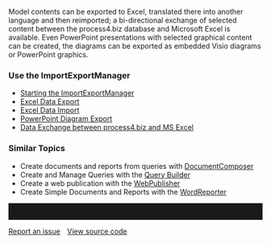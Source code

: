 Model contents can be exported to Excel, translated there into another
language and then reimported; a bi-directional exchange of selected
content between the process4.biz database and Microsoft Excel is
available. Even PowerPoint presentations with selected graphical content
can be created, the diagrams can be exported as embedded Visio diagrams
or PowerPoint graphics.

### Use the ImportExportManager

- [Starting the ImportExportManager](starting-the-importexportmanager)
- [Excel Data Export](excel-data-export)
- [Excel Data Import](excel-data-import)
- [PowerPoint Diagram Export](powerpoint-diagram-export)
- [Data Exchange between process4.biz and MS Excel](data-exchange-between-process4-biz-and-ms-excel)

### Similar Topics

-   Create documents and reports from queries
    with [DocumentComposer](documentcomposer)
-   Create and Manage Queries with the [Query Builder](querybuilder)
-   Create a web publication with the [WebPublisher](webpublisher)
-   Create Simple Documents and Reports with the [WordReporter](wordreporter)

<hr style="padding-top:2rem" />
<a href="https://github.com/process4/docs/issues" target="_blank" class="bgw btn btn-primary btn-lg shadow-sm">Report an issue</a>
<a href="https://github.com/process4/docs" target="_blank" class="bgw btn btn-primary btn-lg shadow-sm" style="margin-left:10px;">View source code</a>